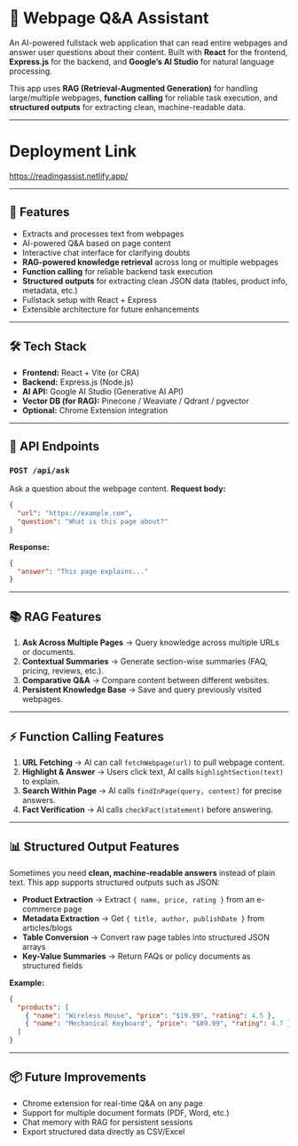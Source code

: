 # 📖 Webpage Q\&A Assistant

An AI-powered fullstack web application that can read entire webpages and answer user questions about their content. Built with **React** for the frontend, **Express.js** for the backend, and **Google’s AI Studio** for natural language processing.

This app uses **RAG (Retrieval-Augmented Generation)** for handling large/multiple webpages, **function calling** for reliable task execution, and **structured outputs** for extracting clean, machine-readable data.

---

# Deployment Link

https://readingassist.netlify.app/

---

## 🚀 Features

* Extracts and processes text from webpages
* AI-powered Q\&A based on page content
* Interactive chat interface for clarifying doubts
* **RAG-powered knowledge retrieval** across long or multiple webpages
* **Function calling** for reliable backend task execution
* **Structured outputs** for extracting clean JSON data (tables, product info, metadata, etc.)
* Fullstack setup with React + Express
* Extensible architecture for future enhancements

---

## 🛠️ Tech Stack

* **Frontend:** React + Vite (or CRA)
* **Backend:** Express.js (Node.js)
* **AI API:** Google AI Studio (Generative AI API)
* **Vector DB (for RAG):** Pinecone / Weaviate / Qdrant / pgvector
* **Optional:** Chrome Extension integration

---

## 🔌 API Endpoints

### `POST /api/ask`

Ask a question about the webpage content.
**Request body:**

```json
{
  "url": "https://example.com",
  "question": "What is this page about?"
}
```

**Response:**

```json
{
  "answer": "This page explains..."
}
```

---

## 📚 RAG Features

1. **Ask Across Multiple Pages** → Query knowledge across multiple URLs or documents.
2. **Contextual Summaries** → Generate section-wise summaries (FAQ, pricing, reviews, etc.).
3. **Comparative Q\&A** → Compare content between different websites.
4. **Persistent Knowledge Base** → Save and query previously visited webpages.

---

## ⚡ Function Calling Features

1. **URL Fetching** → AI can call `fetchWebpage(url)` to pull webpage content.
2. **Highlight & Answer** → Users click text, AI calls `highlightSection(text)` to explain.
3. **Search Within Page** → AI calls `findInPage(query, content)` for precise answers.
4. **Fact Verification** → AI calls `checkFact(statement)` before answering.

---

## 📊 Structured Output Features

Sometimes you need **clean, machine-readable answers** instead of plain text. This app supports structured outputs such as JSON:

* **Product Extraction** → Extract `{ name, price, rating }` from an e-commerce page
* **Metadata Extraction** → Get `{ title, author, publishDate }` from articles/blogs
* **Table Conversion** → Convert raw page tables into structured JSON arrays
* **Key-Value Summaries** → Return FAQs or policy documents as structured fields

**Example:**

```json
{
  "products": [
    { "name": "Wireless Mouse", "price": "$19.99", "rating": 4.5 },
    { "name": "Mechanical Keyboard", "price": "$89.99", "rating": 4.7 }
  ]
}
```

---

## 📦 Future Improvements

* Chrome extension for real-time Q\&A on any page
* Support for multiple document formats (PDF, Word, etc.)
* Chat memory with RAG for persistent sessions
* Export structured data directly as CSV/Excel